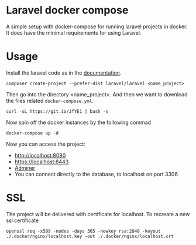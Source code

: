 
# Laravel docker compose
A simple setup with docker-compose for running laravel projects in docker. It does have the minimal requirements for using Laravel.

Usage
=====
Install the laravel code as in the [documentation](https://laravel.com/docs/7.x/installation#installing-laravel).
```
composer create-project --prefer-dist laravel/laravel <name_project>
```
Then go into the directory <name_project>. And then we want to download the files related ``docker-compose.yml``.
```
curl -sL https://git.io/JfYE1 | bash -s
```
Now spin off the docker instances by the following commad
```
docker-compose up -d
```
Now you can access the project:
* [http://localhost:8080](http://localhost:8080)
* [https://localhost:8443](https://localhost:8443)
* [Adminer](http://localhost:8306)
* You can connect directly to the database, to localhost on port 3306

SSL
===
The project will be delivered with certificate for localhost. To recreate a new ssl certificate
```
openssl req -x509 -nodes -days 365 -newkey rsa:2048 -keyout ./.docker/nginx/localhost.key -out ./.docker/nginx/localhost.crt
```
